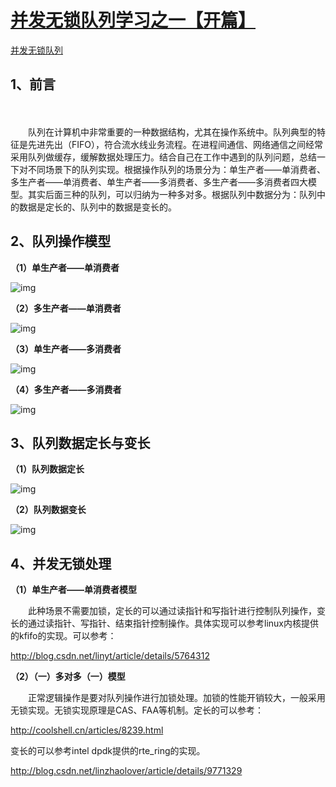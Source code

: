 
# [并发无锁队列学习之一【开篇】](http://www.cnblogs.com/Anker/p/3823572.html)

[并发无锁队列](https://www.cnblogs.com/alantu2018/p/8469168.html)

## **1、前言**

　　

　　队列在计算机中非常重要的一种数据结构，尤其在操作系统中。队列典型的特征是先进先出（FIFO），符合流水线业务流程。在进程间通信、网络通信之间经常采用队列做缓存，缓解数据处理压力。结合自己在工作中遇到的队列问题，总结一下对不同场景下的队列实现。根据操作队列的场景分为：单生产者——单消费者、多生产者——单消费者、单生产者——多消费者、多生产者——多消费者四大模型。其实后面三种的队列，可以归纳为一种多对多。根据队列中数据分为：队列中的数据是定长的、队列中的数据是变长的。

## **2、队列操作模型**

**（1）单生产者——单消费者**

![img](https://images0.cnblogs.com/i/305504/201407/032359436219527.png)

**（2）多生产者——单消费者**

![img](https://images0.cnblogs.com/i/305504/201407/032359521522234.png)

**（3）单生产者——多消费者**

![img](https://images0.cnblogs.com/i/305504/201407/040002213714187.png)

**（4）多生产者——多消费者**

![img](https://images0.cnblogs.com/i/305504/201407/040002340129083.png)

## **3、队列数据定长与变长**

**（1）队列数据定长**

![img](https://images0.cnblogs.com/i/305504/201407/040006254498454.png)

**（2）队列数据变长**

![img](https://images0.cnblogs.com/i/305504/201407/040006341375676.png)

## **4、并发无锁处理**

**（1）单生产者——单消费者模型**

　　此种场景不需要加锁，定长的可以通过读指针和写指针进行控制队列操作，变长的通过读指针、写指针、结束指针控制操作。具体实现可以参考linux内核提供的kfifo的实现。可以参考：

http://blog.csdn.net/linyt/article/details/5764312

**（2）（一）多对多（一）模型**

　　正常逻辑操作是要对队列操作进行加锁处理。加锁的性能开销较大，一般采用无锁实现。无锁实现原理是CAS、FAA等机制。定长的可以参考：

http://coolshell.cn/articles/8239.html

变长的可以参考intel dpdk提供的rte_ring的实现。

http://blog.csdn.net/linzhaolover/article/details/9771329

 

 

